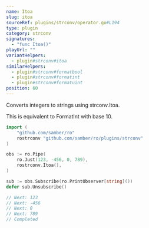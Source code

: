 ```yaml
---
name: Itoa
slug: itoa
sourceRef: plugins/strconv/operator.go#L194
type: plugin
category: strconv
signatures:
  - "func Itoa()"
playUrl: ""
variantHelpers:
  - plugin#strconv#itoa
similarHelpers:
  - plugin#strconv#formatbool
  - plugin#strconv#formatint
  - plugin#strconv#formatuint
position: 60
---
```


Converts integers to strings using strconv.Itoa.

This is equivalent to FormatInt with base 10.

```go
import (
    "github.com/samber/ro"
    rostrconv "github.com/samber/ro/plugins/strconv"
)

obs := ro.Pipe(
    ro.Just(123, -456, 0, 789),
    rostrconv.Itoa(),
)

sub := obs.Subscribe(ro.PrintObserver[string]())
defer sub.Unsubscribe()

// Next: 123
// Next: -456
// Next: 0
// Next: 789
// Completed
```